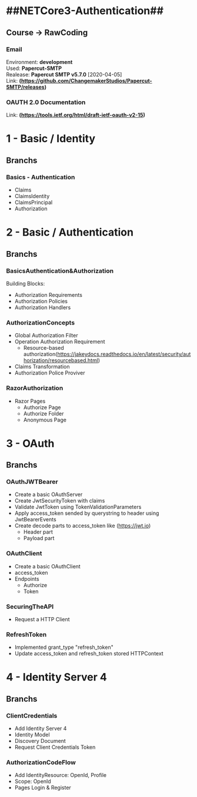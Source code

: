 # ##NETCore3-Authentication##
## Course -> RawCoding

### Email 
Environment: **development**<br> 
Used: **Papercut-SMTP**<br> 
Realease: **Papercut SMTP v5.7.0** [2020-04-05]<br>
Link: **(https://github.com/ChangemakerStudios/Papercut-SMTP/releases)**<br>

### OAUTH 2.0 Documentation
Link: **(https://tools.ietf.org/html/draft-ietf-oauth-v2-15)**

# 1 - Basic / Identity

## Branchs

### Basics - Authentication
 - Claims
 - ClaimsIdentity
 - ClaimsPrincipal
 - Authorization
 
# 2 - Basic / Authentication

## Branchs 
 
### BasicsAuthentication&Authorization
Building Blocks:<br>
 - Authorization Requirements
 - Authorization Policies
 - Authorization Handlers
 
### AuthorizationConcepts 
 - Global Authorization Filter
 - Operation Authorization Requirement
 	- Resource-based authorization(https://jakeydocs.readthedocs.io/en/latest/security/authorization/resourcebased.html)
 - Claims Transformation
 - Authorization Police Proviver
 
### RazorAuthorization
 - Razor Pages
 	- Authorize Page
	- Authorize Folder
	- Anonymous Page
	
# 3 - OAuth

## Branchs
	
### OAuthJWTBearer
 - Create a basic OAuthServer
 - Create JwtSecurityToken with claims
 - Validate JwtToken using TokenValidationParameters
 - Apply access_token sended by querystring to header using JwtBearerEvents
 - Create decode parts to access_token like (https://jwt.io)
	- Header part
	- Payload part
	
### OAuthClient
 - Create a basic OAuthClient
 - access_token
 - Endpoints
 	- Authorize
	- Token

### SecuringTheAPI
 - Request a HTTP Client

### RefreshToken
 - Implemented grant_type "refresh_token"
 - Update access_token and refresh_token stored HTTPContext
 
# 4 - Identity Server 4

## Branchs
 
### ClientCredentials
 - Add Identity Server 4
 - Identity Model
 - Discovery Document
 - Request Client Credentials Token


### AuthorizationCodeFlow
 - Add IdentityResource: OpenId, Profile
 - Scope: OpenId
 - Pages Login & Register
 
 
